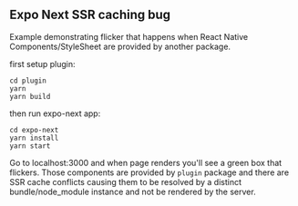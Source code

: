 ## Expo Next SSR caching bug

Example demonstrating flicker that happens when React Native Components/StyleSheet are provided by another package.

first setup plugin: 
```
cd plugin
yarn 
yarn build
```

then run expo-next app:
```
cd expo-next 
yarn install 
yarn start 
```

Go to localhost:3000 and when page renders you'll see a green box that flickers. Those components are provided by `plugin` package and there are SSR cache conflicts causing them to be resolved by a distinct bundle/node_module instance and not be rendered by the server.
